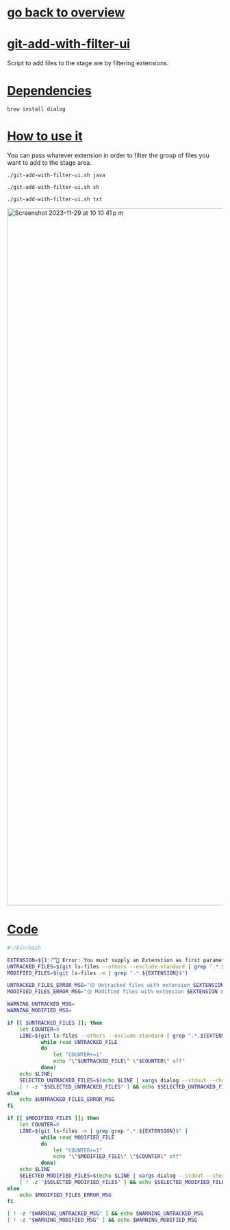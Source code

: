 # [go back to overview](https://github.com/c4arl0s#bash-scripts)

# [git-add-with-filter-ui](https://github.com/c4arl0s/git-add-with-filter-ui#go-back-to-overview)

Script to add files to the stage are by filtering extensions.

# [Dependencies](https://github.com/c4arl0s/git-add-with-filter-ui#go-back-to-overview)

```console
brew install dialog
```

# [How to use it](https://github.com/c4arl0s/git-add-with-filter-ui#go-back-to-overview)

You can pass whatever extension in order to filter the group of files you want to add to the stage area.

```console
./git-add-with-filter-ui.sh java
```

```console
./git-add-with-filter-ui.sh sh
```

```console
./git-add-with-filter-ui.sh txt
```

<img width="1624" alt="Screenshot 2023-11-29 at 10 10 41 p m" src="https://github.com/c4arl0s/git-add-with-extension-ui/assets/24994818/c9c67b24-3b64-4967-b42e-36d3c55d83f8">

# [Code](https://github.com/c4arl0s/git-add-with-filter-ui#go-back-to-overview)

```bash
#!/bin/bash

EXTENSION=${1:?“🔴 Error: You must supply an Extenstion as first parameter.“}
UNTRACKED_FILES=$(git ls-files --others --exclude-standard | grep ".*.${EXTENSION}$")
MODIFIED_FILES=$(git ls-files -m | grep ".*.${EXTENSION}$")

UNTRACKED_FILES_ERROR_MSG="🟡 Untracked files with extension $EXTENSION don't exist"
MODIFIED_FILES_ERROR_MSG="🟡 Modified files with extension $EXTENSION don't exist"

WARNING_UNTRACKED_MSG=
WARNING_MODIFIED_MSG=

if [[ $UNTRACKED_FILES ]]; then
    let COUNTER=0
    LINE=$(git ls-files --others --exclude-standard | grep ".*.${EXTENSION}$" | 
           while read UNTRACKED_FILE
           do 
               let "COUNTER+=1"
               echo "\"$UNTRACKED_FILE\" \"$COUNTER\" off"
           done)
    echo $LINE;
    SELECTED_UNTRACKED_FILES=$(echo $LINE | xargs dialog --stdout --checklist "untracked files to add with extension ($EXTENSION) :" 0 0 0)
    [ ! -z "$SELECTED_UNTRACKED_FILES" ] && echo $SELECTED_UNTRACKED_FILES | xargs git add || WARNING_UNTRACKED_MSG="🟡 You did not select any untracked file"
else
    echo $UNTRACKED_FILES_ERROR_MSG
fi

if [[ $MODIFIED_FILES ]]; then
    let COUNTER=0
    LINE=$(git ls-files -m | grep grep ".*.${EXTENSION}$" | 
           while read MODIFIED_FILE
           do 
               let "COUNTER+=1"
               echo "\"$MODIFIED_FILE\" \"$COUNTER\" off"
           done)
    echo $LINE
    SELECTED_MODIFIED_FILES=$(echo $LINE | xargs dialog --stdout --checklist "modified files to add with extension ($EXTENSION):" 0 0 0)
    [ ! -z "$SELECTED_MODIFIED_FILES" ] && echo $SELECTED_MODIFIED_FILES | xargs git add || WARNING_MODIFIED_MSG="🟡 You did not select any modified file"
else
    echo $MODIFIED_FILES_ERROR_MSG
fi

[ ! -z "$WARNING_UNTRACKED_MSG" ] && echo $WARNING_UNTRACKED_MSG
[ ! -z "$WARNING_MODIFIED_MSG" ] && echo $WARNING_MODIFIED_MSG
```
